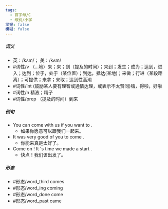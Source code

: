 ```yaml
---
tags:
  - 首字母/C
  - 级别/小学
掌握: false
模糊: false
---
```

##### 词义
- 英：/kʌm/； 美：/kʌm/
- #词性/v  （…地）来；来；到（提及的时间）；来到；发生；成为；达到，进入；达到；位于，处于（某位置）；到达，抵达(某地)；来做；行进（某段距离）；可提供；来拿；来取；达到性高潮
- #词性/int  (鼓励某人要有理智或通情达理，或表示不太赞同)嗨，得啦，好啦
- #词性/n  精液；精子
- #词性/prep  （提及的时间）到来
##### 例句
- You can come with us if you want to .
	- 如果你愿意可以跟我们一起来。
- It was very good of you to come .
	- 你能来真是太好了。
- Come on ! It 's time we made a start .
	- 快点！我们该出发了。
##### 形态
- #形态/word_third comes
- #形态/word_ing coming
- #形态/word_done come
- #形态/word_past came
